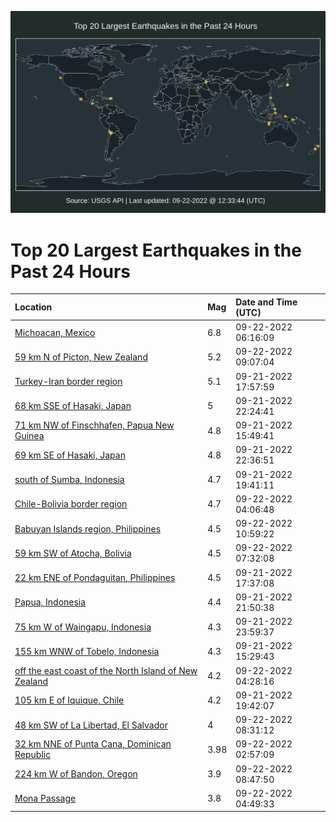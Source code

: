 ![Map](./map.png)

# Top 20 Largest Earthquakes in the Past 24 Hours

| Location | Mag | Date and Time (UTC) |
|:---|:---|:---|
| [Michoacan, Mexico](https://earthquake.usgs.gov/earthquakes/eventpage/us7000ia36) | 6.8 | 09-22-2022 06:16:09 |
| [59 km N of Picton, New Zealand](https://earthquake.usgs.gov/earthquakes/eventpage/us7000ia3y) | 5.2 | 09-22-2022 09:07:04 |
| [Turkey-Iran border region](https://earthquake.usgs.gov/earthquakes/eventpage/us7000i9z2) | 5.1 | 09-21-2022 17:57:59 |
| [68 km SSE of Hasaki, Japan](https://earthquake.usgs.gov/earthquakes/eventpage/us7000ia0q) | 5 | 09-21-2022 22:24:41 |
| [71 km NW of Finschhafen, Papua New Guinea](https://earthquake.usgs.gov/earthquakes/eventpage/us7000i9yl) | 4.8 | 09-21-2022 15:49:41 |
| [69 km SE of Hasaki, Japan](https://earthquake.usgs.gov/earthquakes/eventpage/us7000ia0s) | 4.8 | 09-21-2022 22:36:51 |
| [south of Sumba, Indonesia](https://earthquake.usgs.gov/earthquakes/eventpage/us7000i9zl) | 4.7 | 09-21-2022 19:41:11 |
| [Chile-Bolivia border region](https://earthquake.usgs.gov/earthquakes/eventpage/us7000ia2m) | 4.7 | 09-22-2022 04:06:48 |
| [Babuyan Islands region, Philippines](https://earthquake.usgs.gov/earthquakes/eventpage/us7000ia4g) | 4.5 | 09-22-2022 10:59:22 |
| [59 km SW of Atocha, Bolivia](https://earthquake.usgs.gov/earthquakes/eventpage/us7000ia3h) | 4.5 | 09-22-2022 07:32:08 |
| [22 km ENE of Pondaguitan, Philippines](https://earthquake.usgs.gov/earthquakes/eventpage/us7000i9z0) | 4.5 | 09-21-2022 17:37:08 |
| [Papua, Indonesia](https://earthquake.usgs.gov/earthquakes/eventpage/us7000ia0j) | 4.4 | 09-21-2022 21:50:38 |
| [75 km W of Waingapu, Indonesia](https://earthquake.usgs.gov/earthquakes/eventpage/us7000ia17) | 4.3 | 09-21-2022 23:59:37 |
| [155 km WNW of Tobelo, Indonesia](https://earthquake.usgs.gov/earthquakes/eventpage/us7000i9yh) | 4.3 | 09-21-2022 15:29:43 |
| [off the east coast of the North Island of New Zealand](https://earthquake.usgs.gov/earthquakes/eventpage/us7000ia2q) | 4.2 | 09-22-2022 04:28:16 |
| [105 km E of Iquique, Chile](https://earthquake.usgs.gov/earthquakes/eventpage/us7000i9zh) | 4.2 | 09-21-2022 19:42:07 |
| [48 km SW of La Libertad, El Salvador](https://earthquake.usgs.gov/earthquakes/eventpage/us7000ia3p) | 4 | 09-22-2022 08:31:12 |
| [32 km NNE of Punta Cana, Dominican Republic](https://earthquake.usgs.gov/earthquakes/eventpage/pr2022265000) | 3.98 | 09-22-2022 02:57:09 |
| [224 km W of Bandon, Oregon](https://earthquake.usgs.gov/earthquakes/eventpage/us7000ia3v) | 3.9 | 09-22-2022 08:47:50 |
| [Mona Passage](https://earthquake.usgs.gov/earthquakes/eventpage/pr2022265001) | 3.8 | 09-22-2022 04:49:33 |
